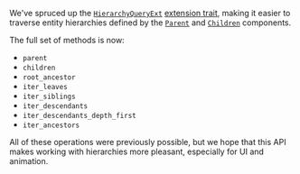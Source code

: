 <!-- Add more tools for traversing hierarchies -->
<!-- https://github.com/bevyengine/bevy/pull/15627 -->

We've spruced up the [`HierarchyQueryExt`] [extension trait],
making it easier to traverse entity hierarchies defined by the [`Parent`] and [`Children`] components.

The full set of methods is now:

- `parent`
- `children`
- `root_ancestor`
- `iter_leaves`
- `iter_siblings`
- `iter_descendants`
- `iter_descendants_depth_first`
- `iter_ancestors`

All of these operations were previously possible, but we hope that this API makes working with hierarchies more pleasant, especially for UI and animation.

[`HierarchyQueryExt`]: https://docs.rs/bevy/0.15/bevy/hierarchy/trait.HierarchyQueryExt.html
[`Parent`]: https://docs.rs/bevy/0.15/bevy/hierarchy/struct.Parent.html
[`Children`]: https://docs.rs/bevy/0.15/bevy/hierarchy/struct.Children.html
[extension trait]: https://rust-lang.github.io/rfcs/0445-extension-trait-conventions.html
